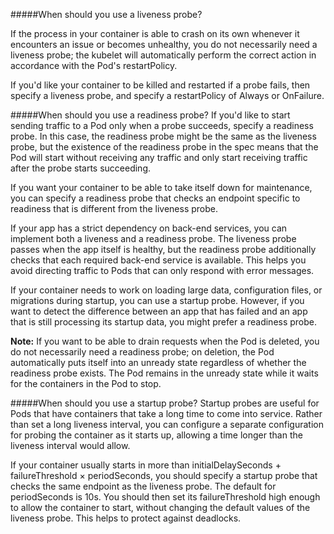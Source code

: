 #####When should you use a liveness probe?

If the process in your container is able to crash on its own whenever it encounters an issue or becomes unhealthy, you do not necessarily need a liveness probe; the kubelet will automatically perform the correct action in accordance with the Pod's restartPolicy.

If you'd like your container to be killed and restarted if a probe fails, then specify a liveness probe, and specify a restartPolicy of Always or OnFailure.

#####When should you use a readiness probe?
If you'd like to start sending traffic to a Pod only when a probe succeeds, specify a readiness probe. In this case, the readiness probe might be the same as the liveness probe, but the existence of the readiness probe in the spec means that the Pod will start without receiving any traffic and only start receiving traffic after the probe starts succeeding.

If you want your container to be able to take itself down for maintenance, you can specify a readiness probe that checks an endpoint specific to readiness that is different from the liveness probe.

If your app has a strict dependency on back-end services, you can implement both a liveness and a readiness probe. The liveness probe passes when the app itself is healthy, but the readiness probe additionally checks that each required back-end service is available. This helps you avoid directing traffic to Pods that can only respond with error messages.

If your container needs to work on loading large data, configuration files, or migrations during startup, you can use a startup probe. However, if you want to detect the difference between an app that has failed and an app that is still processing its startup data, you might prefer a readiness probe.

**Note:** If you want to be able to drain requests when the Pod is deleted, you do not necessarily need a readiness probe; on deletion, the Pod automatically puts itself into an unready state regardless of whether the readiness probe exists. The Pod remains in the unready state while it waits for the containers in the Pod to stop.

#####When should you use a startup probe?
Startup probes are useful for Pods that have containers that take a long time to come into service. Rather than set a long liveness interval, you can configure a separate configuration for probing the container as it starts up, allowing a time longer than the liveness interval would allow.

If your container usually starts in more than initialDelaySeconds + failureThreshold × periodSeconds, you should specify a startup probe that checks the same endpoint as the liveness probe. The default for periodSeconds is 10s. You should then set its failureThreshold high enough to allow the container to start, without changing the default values of the liveness probe. This helps to protect against deadlocks.
